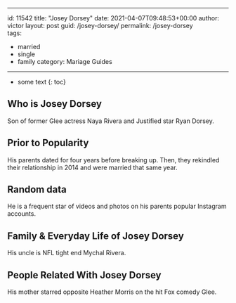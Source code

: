  ---
id: 11542
title: "Josey Dorsey"
date: 2021-04-07T09:48:53+00:00
author: victor
layout: post
guid: /josey-dorsey/
permalink: /josey-dorsey  
tags:
  - married
  - single
  - family
category: Mariage Guides
---

* some text
{: toc}

## Who is Josey Dorsey

Son of former Glee actress Naya Rivera and Justified star Ryan Dorsey.

## Prior to Popularity

His parents dated for four years before breaking up. Then, they rekindled their relationship in 2014 and were married that same year.

## Random data

He is a frequent star of videos and photos on his parents popular Instagram accounts.

## Family & Everyday Life of Josey Dorsey

His uncle is NFL tight end Mychal Rivera.

## People Related With Josey Dorsey

His mother starred opposite Heather Morris on the hit Fox comedy Glee.
 